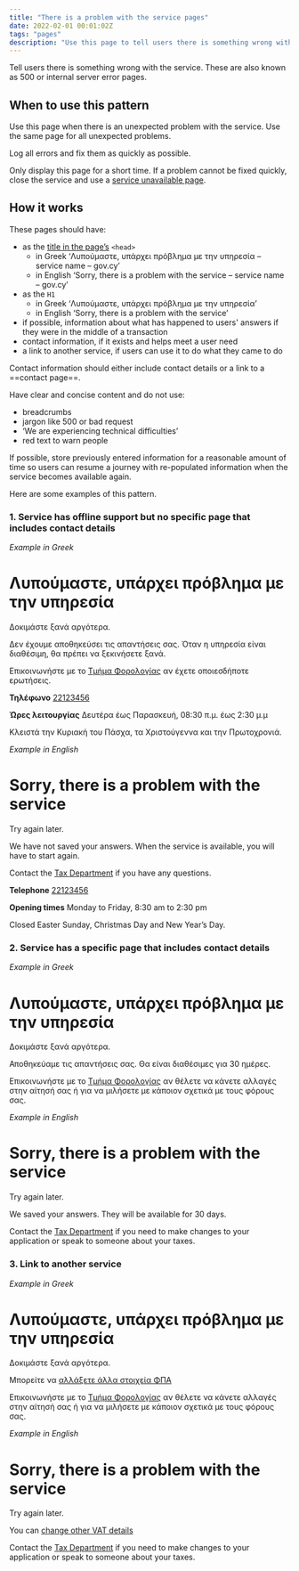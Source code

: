 ```yaml
---
title: "There is a problem with the service pages"
date: 2022-02-01 00:01:02Z
tags: "pages"
description: "Use this page to tell users there is something wrong with the service."
---
```

Tell users there is something wrong with the service. These are also known as 500 or internal server error pages. 

## When to use this pattern
Use this page when there is an unexpected problem with the service. Use the same page for all unexpected problems.

Log all errors and fix them as quickly as possible.

Only display this page for a short time. If a problem cannot be fixed quickly, close the service and use a [service unavailable page](../service-unavailable-pages/).

## How it works
These pages should have:
- as the [title in the page’s](../../getting-started/page-template/#title%2C-description) `<head>` 
    - in Greek ‘Λυπούμαστε, υπάρχει πρόβλημα με την υπηρεσία – service name – gov.cy’
    - in English ‘Sorry, there is a problem with the service – service name – gov.cy’
- as the `H1`
    - in Greek ‘Λυπούμαστε, υπάρχει πρόβλημα με την υπηρεσία’
    - in English ‘Sorry, there is a problem with the service’
- if possible, information about what has happened to users' answers if they were in the middle of a transaction
- contact information, if it exists and helps meet a user need
- a link to another service, if users can use it to do what they came to do

Contact information should either include contact details or a link to a ==contact page==. 

Have clear and concise content and do not use:
- breadcrumbs
- jargon like 500 or bad request
- ‘We are experiencing technical difficulties’
- red text to warn people

If possible, store previously entered information for a reasonable amount of time so users can resume a journey with re-populated information when the service becomes available again.

Here are some examples of this pattern.
### 1. Service has offline support but no specific page that includes contact details

*Example in Greek*
<div class="govcy-container govcy-p-4 govcy-br-1 govcy-br-standard govcy-mb-4">

# Λυπούμαστε, υπάρχει πρόβλημα με την υπηρεσία

Δοκιμάστε ξανά αργότερα.

Δεν έχουμε αποθηκεύσει τις απαντήσεις σας. Όταν η υπηρεσία είναι διαθέσιμη, θα πρέπει να ξεκινήσετε ξανά.

Επικοινωνήστε με το [Τμήμα Φορολογίας](#) αν έχετε οποιεσδήποτε ερωτήσεις.

**Τηλέφωνο**
[22123456](#)

**Ώρες λειτουργίας**
Δευτέρα έως Παρασκευή, 08:30 π.μ. έως 2:30 μ.μ

Κλειστά την Κυριακή του Πάσχα, τα Χριστούγεννα και την Πρωτοχρονιά.

</div>

*Example in English*
<div class="govcy-container govcy-p-4 govcy-br-1 govcy-br-standard govcy-mb-4">

# Sorry, there is a problem with the service

Try again later.

We have not saved your answers. When the service is available, you will have to start again.

Contact the [Tax Department](*) if you have any questions.

**Telephone**
[22123456](#)

**Opening times**
Monday to Friday, 8:30 am to 2:30 pm

Closed Easter Sunday, Christmas Day and New Year’s Day.

</div>

### 2. Service has a specific page that includes contact details
*Example in Greek*
<div class="govcy-container govcy-p-4 govcy-br-1 govcy-br-standard govcy-mb-4">

# Λυπούμαστε, υπάρχει πρόβλημα με την υπηρεσία

Δοκιμάστε ξανά αργότερα.

Αποθηκεύαμε τις απαντήσεις σας. Θα είναι διαθέσιμες για 30 ημέρες.

Επικοινωνήστε με το [Τμήμα Φορολογίας](#) αν θέλετε να κάνετε αλλαγές στην αίτησή σας ή για να μιλήσετε με κάποιον σχετικά με τους φόρους σας.

</div>

*Example in English*
<div class="govcy-container govcy-p-4 govcy-br-1 govcy-br-standard govcy-mb-4">

# Sorry, there is a problem with the service

Try again later.

We saved your answers. They will be available for 30 days.

Contact the [Tax Department](*) if you need to make changes to your application or speak to someone about your taxes.

</div>

### 3. Link to another service

*Example in Greek*
<div class="govcy-container govcy-p-4 govcy-br-1 govcy-br-standard govcy-mb-4">

# Λυπούμαστε, υπάρχει πρόβλημα με την υπηρεσία

Δοκιμάστε ξανά αργότερα.

Μπορείτε να [αλλάξετε άλλα στοιχεία ΦΠΑ](#)

Επικοινωνήστε με το [Τμήμα Φορολογίας](#) αν θέλετε να κάνετε αλλαγές στην αίτησή σας ή για να μιλήσετε με κάποιον σχετικά με τους φόρους σας.

</div>

*Example in English*
<div class="govcy-container govcy-p-4 govcy-br-1 govcy-br-standard govcy-mb-4">

# Sorry, there is a problem with the service

Try again later.

You can [change other VAT details](#)

Contact the [Tax Department](*) if you need to make changes to your application or speak to someone about your taxes.

</div>